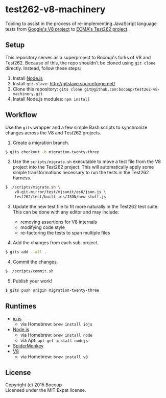 # test262-v8-machinery

Tooling to assist in the process of re-implementing JavaScript language tests
from [Google's V8 project]() to [ECMA's Test262 project]().

## Setup

This repository serves as a superproject to Bocoup's forks of V8 and Test262.
Because of this, the repo shouldn't be cloned using `git clone` directly.
Instead, follow these steps:

1. Install [Node.js](https://nodejs.org/)
2. Install `git-slave`: http://gitslave.sourceforge.net/
3. Clone this repository: `gits clone
   git@github.com:bocoup/test262-v8-machinery.git`
4. Install Node.js modules: `npm install`

## Workflow

Use the `gits` wrapper and a few simple Bash scripts to synchronize changes
across the V8 and Test262 projects.

1. Create a migration branch.
  
  ```sh
  $ gits checkout -b migration-twenty-three
  ```

2. Use the `scripts/migrate.sh` executable to move a test file from the V8
   project into the Test262 project. This will automatically apply some simple
   transformations necessary to run the tests in the Test262 harness.

  ```sh
  $ ./scripts/migrate.sh \
      v8-git-mirror/test/mjsunit/es6/json.js \
      test262/test/built-ins/JSON/new-stuff.js
  ```

3. Update the new test file to fit more naturally in the Test262 test suite.
   This can be done with any editor and may include:

   - removing assertions for V8 internals
   - modifying code style
   - re-factoring the tests to span multiple files

4. Add the changes from each sub-project.
  
  ```sh
  $ gits add --all .
  ```

4. Commit the changes.

  ```sh
  $ ./scripts/commit.sh
  ```

5. Publish your work!
  
  ```sh
  $ gits push origin migration-twenty-three
  ```

## Runtimes

- [io.js](https://iojs.org/en/index.html)
  + via Homebrew: `brew install iojs`
- [Node.js](http://nodejs.org/)
  + via Homebrew: `brew install node`
  + via Apt: `apt-get install nodejs`
- [SpiderMonkey](http://ftp.mozilla.org/pub/mozilla.org/firefox/nightly/latest-trunk/)
- [V8](https://github.com/v8/v8-git-mirror/)
  + via Homebrew: `brew install v8`

## License

Copyright (c) 2015 Bocoup  
Licensed under the MIT Expat license.
